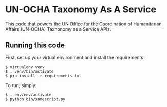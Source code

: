 # UN-OCHA Taxonomy As A Service

This code that powers the UN Office for the Coordination of Humanitarian Affairs (UN-OCHA)
Taxnonomy as a Service APIs.

## Running this code

First, set up your virtual environment and install the requirements:

    $ virtualenv venv
    $ . venv/bin/activate
    $ pip install -r requirements.txt

To run, simply:

    $ . env/env/activate
    $ python bin/somescript.py

